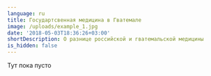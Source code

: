 ```yaml
---
language: ru
title: Государтсвенная медицина в Гватемале
image: /uploads/example_1.jpg
date: '2018-05-03T18:36:26+03:00'
shortDescription: О разнице российской и гватемальской медицины
is_hidden: false
---
```

Тут пока пусто
